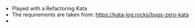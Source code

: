 - Played with a Refactoring Kata
- The requirements are taken from: https://kata-log.rocks/bugs-zero-kata
- 
